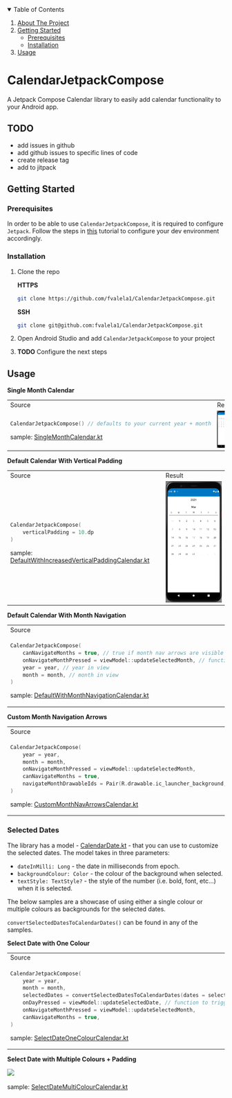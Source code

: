 <!-- TABLE OF CONTENTS -->
<details open="open">
  <summary>Table of Contents</summary>
  <ol>
    <li>
      <a href="#about-the-project">About The Project</a>
    </li>
    <li>
      <a href="#getting-started">Getting Started</a>
      <ul>
        <li><a href="#prerequisites">Prerequisites</a></li>
        <li><a href="#installation">Installation</a></li>
      </ul>
    </li>
    <li><a href="#usage">Usage</a></li>
  </ol>
</details>

# CalendarJetpackCompose
A Jetpack Compose Calendar library to easily add calendar functionality to your Android app.

## TODO
- add issues in github
- add github issues to specific lines of code
- create release tag
- add to jitpack

## Getting Started
### Prerequisites

In order to be able to use `CalendarJetpackCompose`, it is required to configure `Jetpack`. Follow the steps in [this](https://developer.android.com/jetpack/compose/setup) tutorial to configure your dev environment accordingly.

### Installation

1. Clone the repo
    
    **HTTPS**
    ```sh
   git clone https://github.com/fvalela1/CalendarJetpackCompose.git
   ```
   **SSH**
   ```sh
   git clone git@github.com:fvalela1/CalendarJetpackCompose.git
   ```
2. Open Android Studio and add `CalendarJetpackCompose` to your project
3. **TODO** Configure the next steps
## Usage

**Single Month Calendar**
<table>
<tr><td> Source </td> <td> Result </td></tr>
<tr>
<td>

```kotlin
CalendarJetpackCompose() // defaults to your current year + month
```

sample: [SingleMonthCalendar.kt](https://github.com/fvalela1/CalendarJetpackCompose/blob/main/sample/src/main/java/com/fvalela/calendarjetpackcompose/sample/SingleMonthCalendar.kt)

</td>
<td>

<img width="250" alt="Screenshot" src="docs/images/Default_Calendar.png">

</td>
</tr>
</table>

**Default Calendar With Vertical Padding**
<table>
<tr><td> Source </td> <td> Result </td></tr>
<tr>
<td>

```kotlin
CalendarJetpackCompose(
    verticalPadding = 10.dp
)
```

sample: [DefaultWithIncreasedVerticalPaddingCalendar.kt](https://github.com/fvalela1/CalendarJetpackCompose/blob/main/sample/src/main/java/com/fvalela/calendarjetpackcompose/sample/DefaultWithIncreasedVerticalPaddingCalendar.kt)

</td>
<td>

<img width="250" alt="Screenshot" src="docs/images/Default_Calendar_Vertical_Padding.png">

</td>
</tr>
</table>


**Default Calendar With Month Navigation**
<table>
<tr><td> Source </td> <td> Result </td></tr>
<tr>
<td>

```kotlin
CalendarJetpackCompose(
    canNavigateMonths = true, // true if month nav arrows are visible or not
    onNavigateMonthPressed = viewModel::updateSelectedMonth, // function to trigger when a month navigation arrow is pressed
    year = year, // year in view
    month = month, // month in view
)
```

sample: [DefaultWithMonthNavigationCalendar.kt](https://github.com/fvalela1/CalendarJetpackCompose/blob/main/sample/src/main/java/com/fvalela/calendarjetpackcompose/sample/DefaultWithMonthNavigationCalendar.kt)

</td>
<td>

<img width="350" alt="Screenshot" src="docs/images/Default_Calendar_Month_Navigation.gif">

</td>
</tr>
</table>

**Custom Month Navigation Arrows** 
<table>
<tr><td> Source </td> <td> Result </td></tr>
<tr>
<td>

```kotlin
CalendarJetpackCompose(
    year = year,
    month = month,
    onNavigateMonthPressed = viewModel::updateSelectedMonth,
    canNavigateMonths = true,
    navigateMonthDrawableIds = Pair(R.drawable.ic_launcher_background, R.drawable.ic_launcher_foreground), // add in your own drawables to replace the month nav arrows
)
```

sample: [CustomMonthNavArrowsCalendar.kt](https://github.com/fvalela1/CalendarJetpackCompose/blob/main/sample/src/main/java/com/fvalela/calendarjetpackcompose/sample/CustomMonthNavArrowsCalendar.kt)

</td>
<td>

<img width="350" alt="Screenshot" src="docs/images/Custom_Nav_Buttons.gif">

</td>
</tr>
</table>

### Selected Dates

The library has a model - [CalendarDate.kt](https://github.com/fvalela1/CalendarJetpackCompose/blob/main/CalendarJetPackCompose/src/main/java/com/fvalela/calendarjetpackcompose/model/CalendarDate.kt) - that you can use to customize the selected dates. 
The model takes in three parameters: 
* `dateInMilli: Long` - the date in milliseconds from epoch.
* `backgroundColour: Color` - the colour of the background when selected.
* `textStyle: TextStyle?` - the style of the number (i.e. bold, font, etc...) when it is selected.

The below samples are a showcase of using either a single colour or multiple colours as backgrounds for the selected dates.

`convertSelectedDatesToCalendarDates()` can be found in any of the samples.



**Select Date with One Colour**
<table>
<tr><td> Source </td> <td> Result </td></tr>
<tr>
<td>

```kotlin
CalendarJetpackCompose(
    year = year,
    month = month,
    selectedDates = convertSelectedDatesToCalendarDates(dates = selectedDates),
    onDayPressed = viewModel::updateSelectedDate, // function to trigger when a day is pressed. It takes in a long (date in milliseconds from epoch)
    onNavigateMonthPressed = viewModel::updateSelectedMonth,
    canNavigateMonths = true,
)
```

sample: [SelectDateOneColourCalendar.kt](https://github.com/fvalela1/CalendarJetpackCompose/blob/main/sample/src/main/java/com/fvalela/calendarjetpackcompose/sample/SelectDateOneColourCalendar.kt)

</td>
<td>

<img width="350" alt="Screenshot" src="docs/images/Single_Colour_Date_Selection.gif">

</td>
</tr>
</table>

**Select Date with Multiple Colours + Padding**

<img src="https://user-images.githubusercontent.com/12566260/111799485-4a651380-8888-11eb-94fc-352b45ca085b.gif" width="205"/>

sample: [SelectDateMultiColourCalendar.kt](https://github.com/fvalela1/CalendarJetpackCompose/blob/main/sample/src/main/java/com/fvalela/calendarjetpackcompose/sample/SelectDateMultiColourCalendar.kt)

